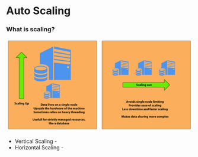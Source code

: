 # Auto Scaling
### What is scaling?
![Scaling Image](https://github.com/Benoniy/eng84_auto_scaling/blob/main/images/scaling.png)  


* Vertical Scaling   -  
* Horizontal Scaling -  